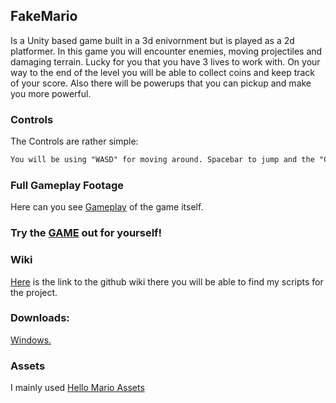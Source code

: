 ## FakeMario

Is a Unity based game built in a 3d enivornment but is played as a 2d platformer. In this game you will encounter enemies, moving projectiles and damaging terrain. Lucky for you that you have 3 lives to work with. On your way to the end of the level you will be able to collect coins and keep track of your score. Also there will be powerups that you can pickup and make you more powerful. 
### Controls

The Controls are rather simple:

```markdown
You will be using "WASD" for moving around. Spacebar to jump and the "C" key to crouch and "F" for fireball in the last battle!
```

### Full Gameplay Footage

Here can you see [Gameplay](https://youtu.be/UApjbgPbu4U) of the game itself.

### Try the [GAME](https://simmer.io/@mag_/mario) out for yourself!


### Wiki

[Here](https://github.com/yungmagnus/Leikja2Loka/wiki) is the link to the github wiki there you will be able to find my scripts for the project.

### Downloads:
[Windows.](https://github.com/yungmagnus/Leikja2Loka/releases/tag/CRAZY)

### Assets
I mainly used [Hello Mario Assets](https://hellofangaming.github.io/HelloMarioAssets/)

